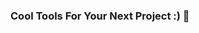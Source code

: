 ### Cool Tools For Your Next Project :) 🍄

<!--
| <a href="https://github.com/xizon/github-readme-stats"><img align="center" src="https://github-readme-stats.vercel.app/api?username=xizon&show_icons=true&include_all_commits=true&theme=buefy&hide_border=true" alt="UIUX Lab's github stats" /></a> | <a href="https://github.com/xizon/github-readme-stats"><img align="center" src="https://github-readme-stats.vercel.app/api/top-langs/?username=xizon&layout=compact&theme=buefy&hide_border=true" /></a> |
| ------------- | ------------- |
-->
